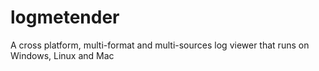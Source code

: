 # logmetender
A cross platform, multi-format and multi-sources log viewer that runs on Windows, Linux and Mac
